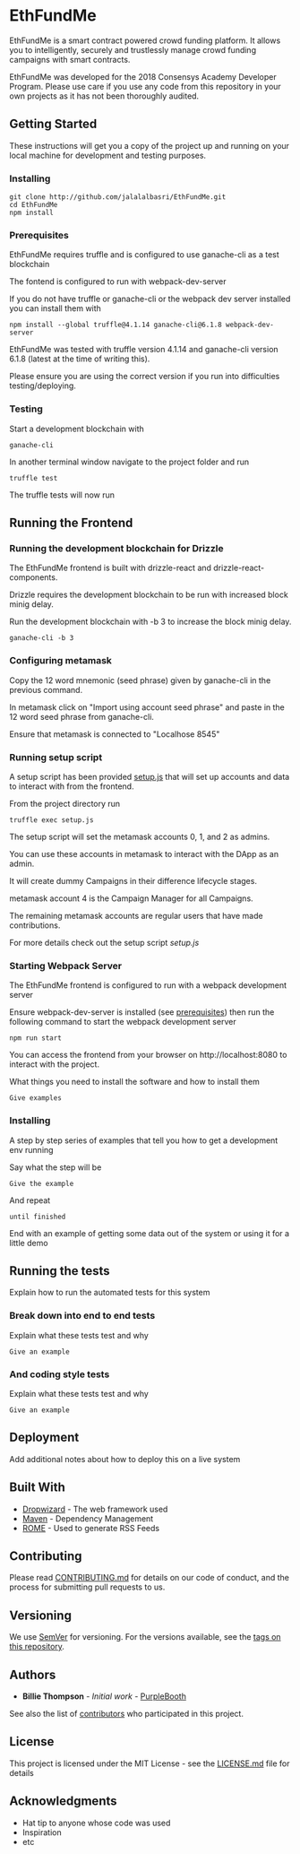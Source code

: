# EthFundMe

EthFundMe is a smart contract powered crowd funding platform. It allows you to intelligently, securely and trustlessly manage crowd funding campaigns with smart contracts.

EthFundMe was developed for the 2018 Consensys Academy Developer Program. Please use care if you use any code from this repository in your own projects as it has not been thoroughly audited.

## Getting Started

These instructions will get you a copy of the project up and running on your local machine for development and testing purposes.

### Installing

```
git clone http://github.com/jalalalbasri/EthFundMe.git
cd EthFundMe
npm install
```

### Prerequisites

EthFundMe requires truffle and is configured to use ganache-cli as a test blockchain

The fontend is configured to run with webpack-dev-server

If you do not have truffle or ganache-cli or the webpack dev server installed you can install them with

```
npm install --global truffle@4.1.14 ganache-cli@6.1.8 webpack-dev-server
```

EthFundMe was tested with truffle version 4.1.14 and ganache-cli version 6.1.8 (latest at the time of writing this).

Please ensure you are using the correct version if you run into difficulties testing/deploying.

### Testing

Start a development blockchain with

```
ganache-cli
```

In another terminal window navigate to the project folder and run

```
truffle test
```

The truffle tests will now run

## Running the Frontend

### Running the development blockchain for Drizzle

The EthFundMe frontend is built with drizzle-react and drizzle-react-components.

Drizzle requires the development blockchain to be run with increased block minig delay.

Run the development blockchain with -b 3 to increase the block minig delay.

```
ganache-cli -b 3
```
### Configuring metamask

Copy the 12 word mnemonic (seed phrase) given by ganache-cli in the previous command.

In metamask click on "Import using account seed phrase" and paste in the 12 word seed phrase from ganache-cli.

Ensure that metamask is connected to "Localhose 8545"

### Running setup script

A setup script has been provided [setup.js](/setup.js) that will set up accounts and data to interact with from the frontend.

From the project directory run

```
truffle exec setup.js
```

The setup script will set the metamask accounts 0, 1, and 2 as admins. 

You can use these accounts in metamask to interact with the DApp as an admin.

It will create dummy Campaigns in their difference lifecycle stages.

metamask account 4 is the Campaign Manager for all Campaigns.

The remaining metamask accounts are regular users that have made contributions.

For more details check out the setup script *setup.js*

### Starting Webpack Server

The EthFundMe frontend is configured to run with a webpack development server

Ensure webpack-dev-server is installed (see [prerequisites](#prerequisites)) then run the following command
to start the webpack development server

```
npm run start
```

You can access the frontend from your browser on http://localhost:8080 to interact with the project.



What things you need to install the software and how to install them

```
Give examples
```

### Installing

A step by step series of examples that tell you how to get a development env running

Say what the step will be

```
Give the example
```

And repeat

```
until finished
```

End with an example of getting some data out of the system or using it for a little demo

## Running the tests

Explain how to run the automated tests for this system

### Break down into end to end tests

Explain what these tests test and why

```
Give an example
```

### And coding style tests

Explain what these tests test and why

```
Give an example
```

## Deployment

Add additional notes about how to deploy this on a live system

## Built With

* [Dropwizard](http://www.dropwizard.io/1.0.2/docs/) - The web framework used
* [Maven](https://maven.apache.org/) - Dependency Management
* [ROME](https://rometools.github.io/rome/) - Used to generate RSS Feeds

## Contributing

Please read [CONTRIBUTING.md](https://gist.github.com/PurpleBooth/b24679402957c63ec426) for details on our code of conduct, and the process for submitting pull requests to us.

## Versioning

We use [SemVer](http://semver.org/) for versioning. For the versions available, see the [tags on this repository](https://github.com/your/project/tags). 

## Authors

* **Billie Thompson** - *Initial work* - [PurpleBooth](https://github.com/PurpleBooth)

See also the list of [contributors](https://github.com/your/project/contributors) who participated in this project.

## License

This project is licensed under the MIT License - see the [LICENSE.md](LICENSE.md) file for details

## Acknowledgments

* Hat tip to anyone whose code was used
* Inspiration
* etc
